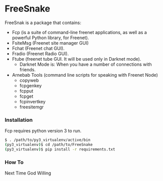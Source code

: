 # FreeSnake
FreeSnak is a package that contains:
   - Fcp (is a suite of command-line freenet applications, as well as a powerful Python library, for Freenet).
   - FsiteMsg (Freenet site manager GUI)
   - Fchat (Freenet chat GUI).
   - Fradio (Freenet Radio GUI).
   - Ftube (freenet tube GUI. It will be used only in Darknet mode).
      - Darknet Mode is: When you have a number of connections with friends.
   - Arnebab Tools (command line scripts for speaking with Freenet Node)
        - copyweb
        - fcpgenkey
        - fcpput
        - fcpget
        - fcpinvertkey
        - freesitemgr

### Installation
Fcp requires python version 3 to run.

```sh
$ . /path/to/py3_virtualenv/active/bin
(py3_virtualenv)$ cd /path/to/FreeSnake
(py3_virtualenv)$ pip install -r requirements.txt
```

### How To
 Next Time God Willing

